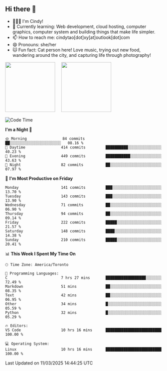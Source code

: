 ## Hi there 👋

<!--
**xinyue296/xinyue296** is a ✨ _special_ ✨ repository because its `README.md` (this file) appears on your GitHub profile.

Here are some ideas to get you started:

- 🔭 I’m currently working on ...
- 🌱 I’m currently learning ...
- 👯 I’m looking to collaborate on ...
- 🤔 I’m looking for help with ...
- 💬 Ask me about ...
- 📫 How to reach me: ...
- 😄 Pronouns: ...
- ⚡ Fun fact: ...
-->
- 👩🏻‍💻 I'm Cindy!
- 🌱 Currently learning: Web development, cloud hosting, computer graphics, computer system and building things that make life simpler.
- 📫 How to reach me: cindytao[dot]xy[at]outlook[dot]com
- 😄 Pronouns: she/her
- 🐱 Fun fact: Cat person here! Love music, trying out new food, wandering around the city, and capturing life through photography!

<!--Github Status: start-->
<div align="left">
  <img height="160em" src="https://github-readme-stats-topaz-two-25.vercel.app/api?username=xinyue296&theme=react&show_icons=true&count_private=true&include_orgs=true&hide=contribs,issues" />
    &nbsp;&nbsp;&nbsp;
  <img height="160em" src="https://github-readme-stats-cindy-taos-projects.vercel.app/api/top-langs/?username=xinyue296&theme=react&count_private=true&include_orgs=true&layout=compact" />
</div>
<!-- Github Status: end-->

<!--START_SECTION:waka-->
![Code Time](http://img.shields.io/badge/Code%20Time-257%20hrs%2013%20mins-blue)

**I'm a Night 🦉** 

```text
🌞 Morning                84 commits          ██░░░░░░░░░░░░░░░░░░░░░░░   08.16 % 
🌆 Daytime                414 commits         ██████████░░░░░░░░░░░░░░░   40.23 % 
🌃 Evening                449 commits         ███████████░░░░░░░░░░░░░░   43.63 % 
🌙 Night                  82 commits          ██░░░░░░░░░░░░░░░░░░░░░░░   07.97 % 
```
📅 **I'm Most Productive on Friday** 

```text
Monday                   141 commits         ███░░░░░░░░░░░░░░░░░░░░░░   13.70 % 
Tuesday                  143 commits         ███░░░░░░░░░░░░░░░░░░░░░░   13.90 % 
Wednesday                71 commits          ██░░░░░░░░░░░░░░░░░░░░░░░   06.90 % 
Thursday                 94 commits          ██░░░░░░░░░░░░░░░░░░░░░░░   09.14 % 
Friday                   222 commits         █████░░░░░░░░░░░░░░░░░░░░   21.57 % 
Saturday                 148 commits         ████░░░░░░░░░░░░░░░░░░░░░   14.38 % 
Sunday                   210 commits         █████░░░░░░░░░░░░░░░░░░░░   20.41 % 
```


📊 **This Week I Spent My Time On** 

```text
🕑︎ Time Zone: America/Toronto

💬 Programming Languages: 
C                        7 hrs 27 mins       ██████████████████░░░░░░░   72.49 % 
Markdown                 51 mins             ██░░░░░░░░░░░░░░░░░░░░░░░   08.35 % 
Text                     42 mins             ██░░░░░░░░░░░░░░░░░░░░░░░   06.95 % 
Other                    34 mins             █░░░░░░░░░░░░░░░░░░░░░░░░   05.59 % 
Python                   32 mins             █░░░░░░░░░░░░░░░░░░░░░░░░   05.29 % 

🔥 Editors: 
VS Code                  10 hrs 16 mins      █████████████████████████   100.00 % 

💻 Operating System: 
Linux                    10 hrs 16 mins      █████████████████████████   100.00 % 
```


 Last Updated on 11/03/2025 14:44:25 UTC
<!--END_SECTION:waka-->
